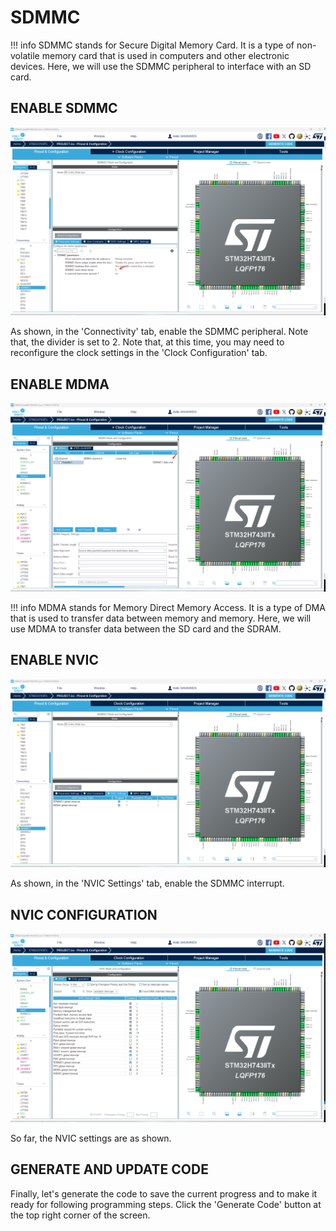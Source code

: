 # SDMMC
!!! info
    SDMMC stands for Secure Digital Memory Card. It is a type of non-volatile memory card that is used in computers and other electronic devices. Here, we will use the SDMMC peripheral to interface with an SD card.

## ENABLE SDMMC
![SDMMC_ENABLE](sdmmc_enable.png)

As shown, in the 'Connectivity' tab, enable the SDMMC peripheral. Note that, the divider is set to 2. Note that, at this time, you may need to reconfigure the clock settings in the 'Clock Configuration' tab.

## ENABLE MDMA
![SDMMC_MDMA](sdmmc_mdma.png)

!!! info
    MDMA stands for Memory Direct Memory Access. It is a type of DMA that is used to transfer data between memory and memory. Here, we will use MDMA to transfer data between the SD card and the SDRAM.

## ENABLE NVIC
![SDMMC_NVIC](sdmmc_nvic.png)

As shown, in the 'NVIC Settings' tab, enable the SDMMC interrupt.

## NVIC CONFIGURATION
![NVIC_CONFIG](nvic.png)

So far, the NVIC settings are as shown. 

## GENERATE AND UPDATE CODE
Finally, let's generate the code to save the current progress and to make it ready for following programming steps. Click the 'Generate Code' button at the top right corner of the screen.